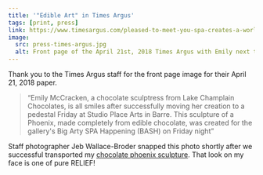 ```yaml
---
title: '"Edible Art" in Times Argus'
tags: [print, press]
link: https://www.timesargus.com/pleased-to-meet-you-spa-creates-a-world-of-fantasy/article_0d3d7b03-81b5-5f92-8991-65e3686483b8.html
image:
  src: press-times-argus.jpg
  alt: Front page of the April 21st, 2018 Times Argus with Emily next to her chocolate phoneix sculpture in the Studio Arts Place gallery.
---
```


Thank you to the Times Argus staff for the front page image for their April 21, 2018 paper.

> &ldquo;Emily McCracken, a chocolate sculptress from Lake Champlain Chocolates, is all smiles after successfully moving her creation to a pedestal Friday at Studio Place Arts in Barre. This sculpture of a Phoenix, made completely from edible chocolate, was created for the gallery's Big Arty SPA Happening (BASH) on Friday night&rdquo;

Staff photographer Jeb Wallace-Broder snapped this photo shortly after we successful transported my [chocolate phoenix sculpture](/sculptures/phoenix/). That look on my face is one of pure RELIEF! 